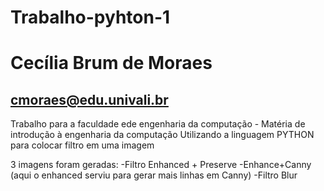 # Trabalho-pyhton-1
# Cecília Brum de Moraes
cmoraes@edu.univali.br
---------------------------
Trabalho para a faculdade ede engenharia da computação - Matéria de introdução à engenharia da computação
Utilizando a linguagem PYTHON para colocar filtro em uma imagem

3 imagens foram geradas:
-Filtro Enhanced + Preserve
-Enhance+Canny (aqui o enhanced serviu para gerar mais linhas em Canny)
-Filtro Blur

